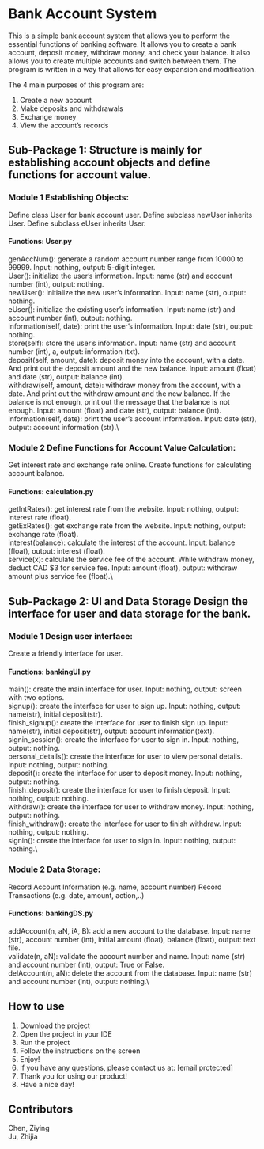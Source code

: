 # Bank Account System

This is a simple bank account system that allows you to perform the essential functions of banking software.
It allows you to create a bank account, deposit money, withdraw money, and check your balance. It also allows you to 
create multiple accounts and switch between them. The program is written in a way that allows for easy expansion and
modification. 

The 4 main purposes of this program are:
1. Create a new account 
2. Make deposits and withdrawals 
3. Exchange money 
4. View the account’s records 


## Sub-Package 1: Structure is mainly for establishing account objects and define functions for account value.

### Module 1 Establishing Objects:
Define class User for bank account user. 
Define subclass newUser inherits User. 
Define subclass eUser inherits User.

#### Functions: User.py
genAccNum(): generate a random account number range from 10000 to 99999. Input: nothing, output: 5-digit integer.\
User(): initialize the user’s information. Input: name (str) and account number (int), output: nothing.\
newUser(): initialize the new user’s information. Input: name (str), output: nothing.\
eUser(): initialize the existing user’s information. Input: name (str) and account number (int), output: nothing.\
information(self, date): print the user’s information. Input: date (str), output: nothing.\
store(self): store the user’s information. Input: name (str) and account number (int), a, output: information (txt).\
deposit(self, amount, date): deposit money into the account, with a date. And print out the deposit amount and the new
balance. Input: amount (float) and date (str), output: balance (int).\
withdraw(self, amount, date): withdraw money from the account, with a date. And print out the withdraw amount and the
new balance. If the balance is not enough, print out the message that the balance is not enough. Input: amount (float) and
date (str), output: balance (int).\
information(self, date): print the user’s account information. Input: date (str), output: account information (str).\


### Module 2 Define Functions for Account Value Calculation:
Get interest rate and exchange rate online.
Create functions for calculating account balance.

#### Functions: calculation.py
getIntRates(): get interest rate from the website. Input: nothing, output: interest rate (float).\
getExRates(): get exchange rate from the website. Input: nothing, output: exchange rate (float).\
interest(balance): calculate the interest of the account. Input: balance (float), output: interest (float).\
service(x): calculate the service fee of the account. While withdraw money, deduct CAD $3 for service fee. Input: amount
(float), output: withdraw amount plus service fee (float).\


## Sub-Package 2: UI and Data Storage Design the interface for user and data storage for the bank.

### Module 1 Design user interface:
Create a friendly interface for user.

#### Functions: bankingUI.py
main(): create the main interface for user. Input: nothing, output: screen with two options.\
signup(): create the interface for user to sign up. Input: nothing, output: name(str), initial deposit(str).\
finish_signup(): create the interface for user to finish sign up. Input: name(str), initial deposit(str), output: account information(text).\
signin_session(): create the interface for user to sign in. Input: nothing, output: nothing.\
personal_details(): create the interface for user to view personal details. Input: nothing, output: nothing.\
deposit(): create the interface for user to deposit money. Input: nothing, output: nothing.\
finish_deposit(): create the interface for user to finish deposit. Input: nothing, output: nothing.\
withdraw(): create the interface for user to withdraw money. Input: nothing, output: nothing.\
finish_withdraw(): create the interface for user to finish withdraw. Input: nothing, output: nothing.\
signin(): create the interface for user to sign in. Input: nothing, output: nothing.\

### Module 2 Data Storage:
Record Account Information (e.g. name, account number) 
Record Transactions (e.g. date, amount, action,..)

#### Functions: bankingDS.py
addAccount(n, aN, iA, B): add a new account to the database. Input: name (str), account number (int), initial amount
(float), balance (float), output: text file.\
validate(n, aN): validate the account number and name. Input: name (str) and account number (int), output: True or False.\
delAccount(n, aN): delete the account from the database. Input: name (str) and account number (int), output: nothing.\


## How to use
1. Download the project
2. Open the project in your IDE
3. Run the project
4. Follow the instructions on the screen
5. Enjoy!
6. If you have any questions, please contact us at: [email protected]
7. Thank you for using our product!
8. Have a nice day!

## Contributors
Chen, Ziying\
Ju, Zhijia

